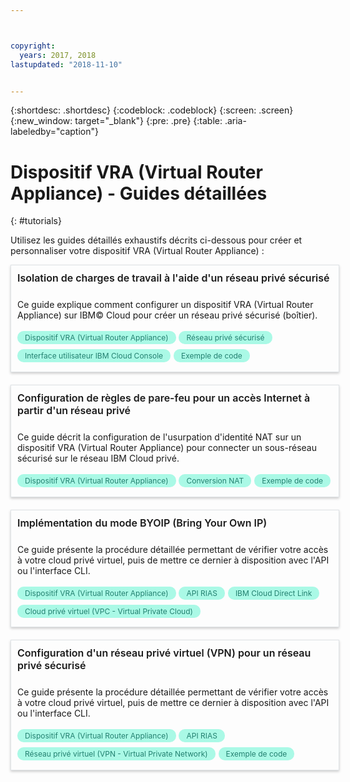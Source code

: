 ```yaml
---



copyright:
  years: 2017, 2018
lastupdated: "2018-11-10"


---
```


{:shortdesc: .shortdesc}
{:codeblock: .codeblock}
{:screen: .screen}
{:new_window: target="_blank"}
{:pre: .pre}
{:table: .aria-labeledby="caption"}

# Dispositif VRA (Virtual Router Appliance) - Guides détaillées
{: #tutorials}

Utilisez les guides détaillés exhaustifs décrits ci-dessous pour créer et personnaliser votre dispositif VRA (Virtual Router Appliance) :

<style>
    .solutionBox {
        margin: 0 10px 20px 0 !important;
        padding: 10px !important;
        width: 100% !important;
        border: 1px #dfe3e6 solid !important;
        box-shadow: 0px 2px 4px 0px rgba(0,0,0,0.2) !important;
    }
    .solutionBoxContainer {
    }
    .solutionBoxTitle {
      margin: 0rem !important;
      font-size: 16px !important;
      margin-bottom: 10px !important;
      font-weight: 600 !important;
    }
    .tag-filter.category {
        background: #aaf9e6 !important;
        color: #238070 !important;
    }
    .tag-filter {
        padding: 3px 12px !important;
        font-size: 12px !important;
        margin-right: 1px !important;
        border-radius: 10px !important;
        white-space: nowrap !important;
        line-height: 1.8rem !important;
    }
    .solutionBoxDescription {
        display:flex !important;
        flex-wrap: wrap !important;
    }
   .solutionBoxTitle a {
      text-decoration-line:none !important;
    }
    .descriptionContainer {
        flex-grow: 1 !important;
        width: 200px !important;
    }
    .architectureDiagramContainer {
        width: 300px !important;
        padding: 0 10px !important;
    }
    .architectureDiagram {
        max-height: 200px !important;
        padding: 5px !important;
    }
</style>

<div class = "solutionBox">
        <h3 id="scalable-webapp-kubernetes.html" class="solutionBoxTitle">
            <a href = "/docs/tutorials/secure-network-enclosure.html#isolate-workloads-with-a-secure-private-network">Isolation de charges de travail à l'aide d'un réseau privé sécurisé</a>
        </h3>
        <div class="solutionBoxDescription">
            <div class="descriptionContainer">
                <p>Ce guide explique comment configurer un dispositif VRA (Virtual Router Appliance) sur IBM© Cloud pour créer un réseau privé sécurisé (boîtier). </p>
                    <span class="tag-filter category">Dispositif VRA (Virtual Router Appliance)</span>
                    <span class="tag-filter category">Réseau privé sécurisé</span>
                    <span class="tag-filter category">Interface utilisateur IBM Cloud Console</span>
                    <span class="tag-filter category">Exemple de code</span>
    </div>
  </div>
  </div>

<div class = "solutionBox">
        <h3 id="scalable-webapp-kubernetes.html" class="solutionBoxTitle">
            <a href = "/docs/tutorials/nat-config-private.html#configure-firewall-rules-for-internet-access-from-a-private-network">Configuration de règles de pare-feu pour un accès Internet à partir d'un réseau privé</a>
        </h3>
        <div class="solutionBoxDescription">
            <div class="descriptionContainer">
                <p>Ce guide décrit la configuration de l'usurpation d'identité NAT sur un dispositif VRA (Virtual Router Appliance) pour connecter un sous-réseau sécurisé sur le réseau IBM Cloud privé. </p>
                    <span class="tag-filter category">Dispositif VRA (Virtual Router Appliance)</span>
                    <span class="tag-filter category">Conversion NAT</span>
                    <span class="tag-filter category">Exemple de code</span>
    </div>
  </div>
  </div>

<div class = "solutionBoxContainer">
    <div class = "solutionBox">
        <h3 id="scalable-webapp-kubernetes.html" class="solutionBoxTitle">
            <a href = "/docs/tutorials/byoip.html#bring-your-own-ip-address">Implémentation du mode BYOIP (Bring Your Own IP)</a>
        </h3>
        <div class="solutionBoxDescription">
            <div class="descriptionContainer">
                <p>Ce guide présente la procédure détaillée permettant de vérifier votre accès à votre cloud privé virtuel, puis de mettre ce dernier à disposition avec l'API ou l'interface CLI.</p>
                 <span class="tag-filter category">Dispositif VRA (Virtual Router Appliance)</span>
                 <span class="tag-filter category">API RIAS</span>
                 <span class="tag-filter category">IBM Cloud Direct Link</span>
                 <span class="tag-filter category">Cloud privé virtuel (VPC - Virtual Private Cloud)</span>
    </div>
 </div>
 </div>

 <div class = "solutionBoxContainer">
    <div class = "solutionBox">
        <h3 id="scalable-webapp-kubernetes.html" class="solutionBoxTitle">
            <a href = "/docs/tutorials/configuring-IPSEC-VPN.html#vpn-into-a-secure-private-network">Configuration d'un réseau privé virtuel (VPN) pour un réseau privé sécurisé</a>
        </h3>
        <div class="solutionBoxDescription">
            <div class="descriptionContainer">
                <p>Ce guide présente la procédure détaillée permettant de vérifier votre accès à votre cloud privé virtuel, puis de mettre ce dernier à disposition avec l'API ou l'interface CLI.</p>
                 <span class="tag-filter category">Dispositif VRA (Virtual Router Appliance)</span>
                 <span class="tag-filter category">API RIAS</span>
                 <span class="tag-filter category">Réseau privé virtuel (VPN - Virtual Private Network)</span>
                 <span class="tag-filter category">Exemple de code</span>
    </div>
 </div>
 </div>
    </div>
    </div>
